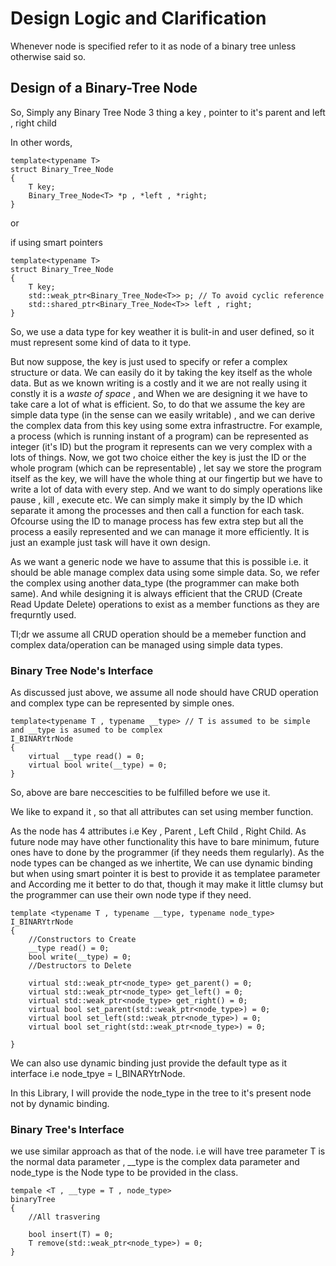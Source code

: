 # Design Logic and Clarification

Whenever node is specified refer to it as node of a binary tree unless otherwise said so.

## Design of a Binary-Tree Node

So, Simply any Binary Tree Node 3 thing a key , pointer to it's parent and left , right child

In other words,

````
template<typename T>
struct Binary_Tree_Node
{
    T key;
    Binary_Tree_Node<T> *p , *left , *right;
}
````
or 

if using smart pointers
````
template<typename T>
struct Binary_Tree_Node
{
    T key;
    std::weak_ptr<Binary_Tree_Node<T>> p; // To avoid cyclic reference
    std::shared_ptr<Binary_Tree_Node<T>> left , right;
}
````

So, we use a data type for key weather it is bulit-in and user defined, so it must represent some kind 
of data to it type.

But now suppose, the key is just used to specify or refer a complex structure or data. We can easily do it
by taking the key itself as the whole data. But as we known writing is a costly and it we are not really 
using it constly it is a *waste of space* , and When we are designing it we have to take care a lot of what
is efficient. So, to do that we assume the key are simple data type (in the sense can we easily writable) , 
and we can derive the complex data from this key using some extra infrastructre. For example, a process (which
is running instant of a program) can be represented as integer (it's ID) but the program it represents can we very
complex with a lots of things. Now, we got two choice either the key is just the ID or the whole program (which can
be representable) , let say we store the program itself as the key, we will have the whole thing at our fingertip 
but we have to write a lot of data with every step. And we want to do simply operations like pause , kill , execute etc. 
We can simply make it simply by the ID which separate it among the processes and then call a function for each task.
Ofcourse using the ID to manage process has few extra step but all the process a easily represented and we can manage
it more efficiently. It is just an example just task will have it own design. 

As we want a generic node we have to assume that this is possible i.e. it should be able manage complex data
using some simple data. So, we refer the complex using another data_type (the programmer can make both same). And 
while designing it is always efficient that the CRUD (Create Read Update Delete) operations to exist as a member 
functions as they are frequrntly used.

Tl;dr we assume all CRUD operation should be a memeber function and complex data/operation can be managed using simple
data types.

### Binary Tree Node's Interface

As discussed just above, we assume all node should have CRUD operation and complex type can be represented by simple ones.

```````````
template<typename T , typename __type> // T is assumed to be simple and __type is asumed to be complex
I_BINARYtrNode
{
    virtual __type read() = 0;
    virtual bool write(__type) = 0;
}
```````````
So, above are bare neccescities to be fulfilled before we use it.

We like to expand it , so that all attributes can set using member function.

As the node has 4 attributes i.e Key , Parent , Left Child , Right Child. As future node may have other functionality
this have to bare minimum, future ones have to done by the programmer (if they needs them regularly). As the node types
can be changed as we inhertite, We can use dynamic binding but when using smart pointer it is best to provide it as 
templatee parameter and According me it better to do that, though it may make it little clumsy but the programmer can
use their own node type if they need.

````````````
template <typename T , typename __type, typename node_type>
I_BINARYtrNode
{
    //Constructors to Create
    __type read() = 0;
    bool write(__type) = 0;
    //Destructors to Delete

    virtual std::weak_ptr<node_type> get_parent() = 0;
    virtual std::weak_ptr<node_type> get_left() = 0;
    virtual std::weak_ptr<node_type> get_right() = 0;
    virtual bool set_parent(std::weak_ptr<node_type>) = 0;
    virtual bool set_left(std::weak_ptr<node_type>) = 0;
    virtual bool set_right(std::weak_ptr<node_type>) = 0;

}
````````````
We can also use dynamic binding just provide the default type as it interface i.e node_tpye = I_BINARYtrNode.

In this Library, I will provide the node_type in the tree to it's present node not by dynamic binding.

### Binary Tree's Interface

we use similar approach as that of the node. i.e will have tree parameter T is the normal data parameter , __type is
the complex data parameter and node_type is the Node type to be provided in the class.

```````
tempale <T , __type = T , node_type>
binaryTree
{
    //All trasvering

    bool insert(T) = 0;
    T remove(std::weak_ptr<node_type>) = 0;
}
```````
